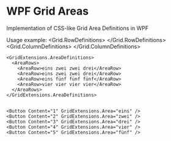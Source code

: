 # WPF Grid Areas

Implementation of CSS-like Grid Area Definitions in WPF

Usage example:
 <Grid Margin="7" GridExtensions.Gap="7">
    <Grid.RowDefinitions>
      <RowDefinition Height="100*"/>
      <RowDefinition Height="100*"/>
      <RowDefinition Height="100*"/>
      <RowDefinition Height="100*"/>
    </Grid.RowDefinitions>
    <Grid.ColumnDefinitions>
      <ColumnDefinition Width="100*" />
      <ColumnDefinition Width="100*"/>
      <ColumnDefinition Width="100*"/>
      <ColumnDefinition Width="100*"/>
    </Grid.ColumnDefinitions>

    <GridExtensions.AreaDefinitions>
      <AreaRows>
        <AreaRow>eins zwei zwei drei</AreaRow>
        <AreaRow>eins zwei zwei drei</AreaRow>
        <AreaRow>eins fünf fünf fünf</AreaRow>
        <AreaRow>vier vier vier vier</AreaRow>
      </AreaRows>
    </GridExtensions.AreaDefinitions>


    <Button Content="1" GridExtensions.Area="eins" />
    <Button Content="2" GridExtensions.Area="zwei" />
    <Button Content="3" GridExtensions.Area="drei" />
    <Button Content="4" GridExtensions.Area="vier" />
    <Button Content="5" GridExtensions.Area="fünf" />

  </Grid>
